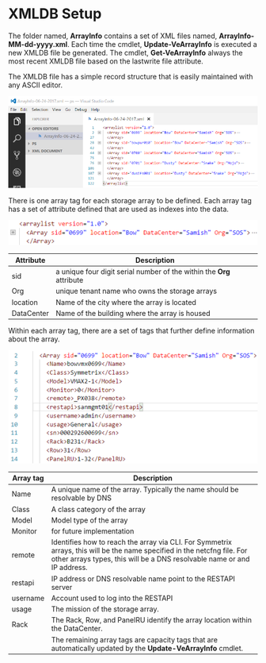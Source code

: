 # XMLDB Setup

The folder named, **ArrayInfo** contains a set of XML files named, **ArrayInfo-MM-dd-yyyy.xml**. Each time the cmdlet, **Update-VeArrayInfo** is executed a new XMLDB file be generated.  The cmdlet, **Get-VeArrayInfo** always the most recent XMLDB file based on the lastwrite file attribute.

The XMLDB file has a simple record structure that is easily maintained with any ASCII editor.

[![ArrayInfo](images/ArrayInfo-ex.png)](images/ArrayInfo-ex.png)

There is one array tag for each storage array to be defined. Each array tag has a set of attribute defined that are used as indexes into the data.

[![ArrayInfo](images/ArrayTag.png)](images/ArrayTag.png)

Attribute | Description
--------- | -----------
sid | a unique four digit serial number of the within the **Org** attribute
Org | unique tenant name who owns the storage arrays
location | Name of the city where the array is located
DataCenter | Name of the building where the array is housed


Within each array tag, there are a set of tags that further define information about the array.

[![ArrayTags](images/ArrayTags.png)](images/ArrayTags.png)

Array tag | Description
--------- | -----------
Name | A unique name of the array. Typically the name should be resolvable by DNS
Class | A class category of the array
Model | Model type of the array
Monitor | for future implementation
remote | Identifies how to reach the array via CLI.  For Symmetrix arrays, this will be the name specified in the netcfng file. For other arrays types, this will be a DNS resolvable name or and IP address.
restapi | IP address or DNS resolvable name point to the RESTAPI server
username | Account used to log into the RESTAPI
usage | The mission of the storage array.
Rack | The Rack, Row, and PanelRU identify the array location within the DataCenter.
     | The remaining array tags are capacity tags that are automatically updated by the **Update-VeArrayInfo** cmdlet.

